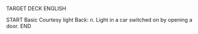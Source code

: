 TARGET DECK
ENGLISH

START
Basic
Courtesy light
Back: n. Light in a car switched on by opening a door.
END

